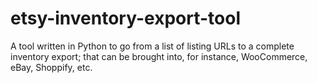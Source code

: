 # etsy-inventory-export-tool
A tool written in Python to go from a list of listing URLs to a complete inventory export; that can be brought into, for instance, WooCommerce, eBay, Shoppify, etc.
